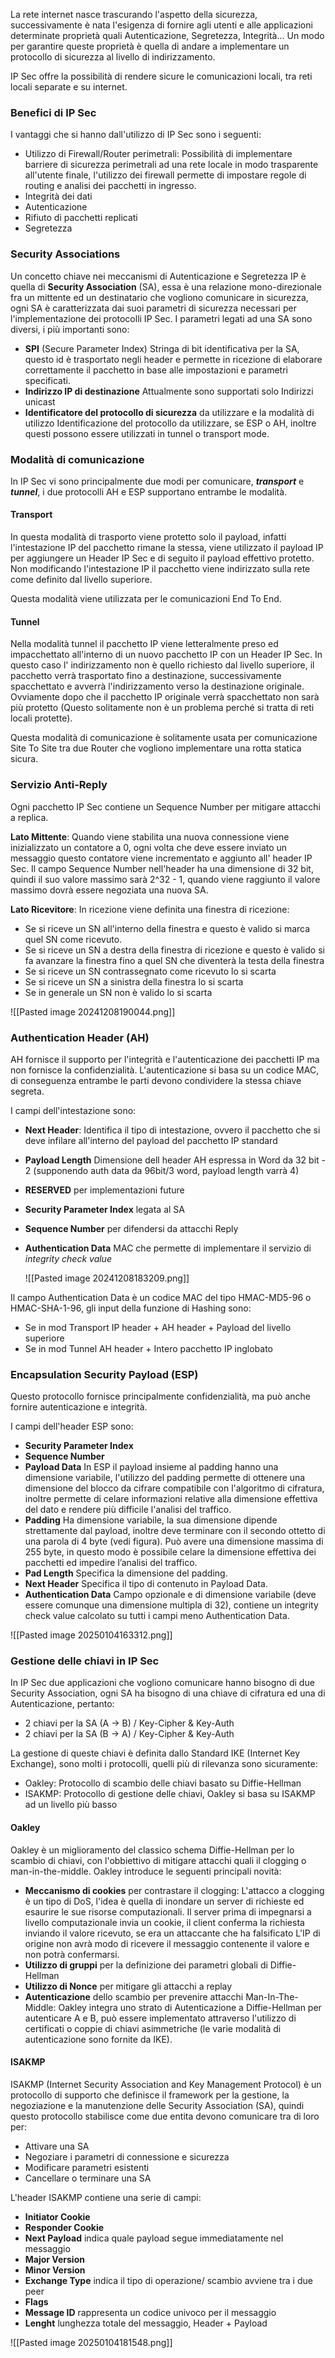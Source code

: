 La rete internet nasce trascurando l'aspetto della sicurezza, successivamente è nata l'esigenza di fornire agli utenti e alle applicazioni determinate proprietà quali Autenticazione, Segretezza, Integrità... Un modo per garantire queste proprietà è quella di andare a implementare un protocollo di sicurezza al livello di indirizzamento.

IP Sec offre la possibilità di rendere sicure le comunicazioni locali, tra reti locali separate e su internet.

### Benefici di IP Sec
I vantaggi che si hanno dall'utilizzo di IP Sec sono i seguenti:
- Utilizzo di Firewall/Router perimetrali: Possibilità di implementare barriere di sicurezza perimetrali ad una rete locale in modo trasparente all'utente finale, l'utilizzo dei firewall permette di impostare regole di routing e analisi dei pacchetti in ingresso.
- Integrità dei dati
- Autenticazione
- Rifiuto di pacchetti replicati
- Segretezza


### Security Associations
Un concetto chiave nei meccanismi di Autenticazione e Segretezza IP è quella di **Security Association** (SA), essa è una relazione mono-direzionale fra un mittente ed un destinatario che vogliono comunicare in sicurezza, ogni SA è caratterizzata dai suoi parametri di sicurezza necessari per l'implementazione dei protocolli IP Sec. I parametri legati ad una SA sono diversi, i più importanti sono:
- **SPI** (Secure Parameter Index)
	Stringa di bit identificativa per la SA, questo id è trasportato negli header e permette in ricezione di elaborare correttamente il pacchetto in base alle impostazioni e parametri specificati.
- **Indirizzo IP di destinazione**
	Attualmente sono supportati solo Indirizzi unicast
- **Identificatore del protocollo di sicurezza** da utilizzare e la modalità di utilizzo
	Identificazione del protocollo da utilizzare, se ESP o AH, inoltre questi possono essere utilizzati in tunnel o transport mode.

### Modalità di comunicazione
In IP Sec vi sono principalmente due modi per comunicare, ***transport*** e ***tunnel***, i due protocolli AH e ESP supportano entrambe le modalità.

#### Transport
In questa modalità di trasporto viene protetto solo il payload, infatti l'intestazione IP del pacchetto rimane la stessa, viene utilizzato il payload IP per aggiungere un Header IP Sec e di seguito il payload effettivo protetto.
Non modificando l'intestazione IP il pacchetto viene indirizzato sulla rete come definito dal livello superiore.

Questa modalità viene utilizzata per le comunicazioni End To End.
#### Tunnel
Nella modalità tunnel il pacchetto IP viene letteralmente preso ed impacchettato all'interno di un nuovo pacchetto IP con un Header IP Sec.
In questo caso l' indirizzamento non è quello richiesto dal livello superiore, il pacchetto verrà trasportato fino a destinazione, successivamente spacchettato e avverrà l'indirizzamento verso la destinazione originale. Ovviamente dopo che il pacchetto IP originale verrà spacchettato non sarà più protetto (Questo solitamente non è un problema perché si tratta di reti locali protette).

Questa modalità di comunicazione è solitamente usata per comunicazione Site To Site tra due Router che vogliono implementare una rotta statica sicura.

### Servizio Anti-Reply

Ogni pacchetto IP Sec contiene un Sequence Number per mitigare attacchi a replica.

**Lato Mittente**:
Quando viene stabilita una nuova connessione viene inizializzato un contatore a 0, ogni volta che deve essere inviato un messaggio questo contatore viene incrementato e aggiunto all' header IP Sec. Il campo Sequence Number nell'header ha una dimensione di 32 bit, quindi il suo valore massimo sarà 2^32 - 1, quando viene raggiunto il valore massimo dovrà essere negoziata una nuova SA.

**Lato Ricevitore**:
In ricezione viene definita una finestra di ricezione:
- Se si riceve un SN all'interno della finestra e questo è valido si marca quel SN come ricevuto.
- Se si riceve un SN a destra della finestra di ricezione e questo è valido si fa avanzare la finestra fino a quel SN che diventerà la testa della finestra
- Se si riceve un SN contrassegnato come ricevuto lo si scarta
- Se si riceve un SN a sinistra della finestra lo si scarta
- Se in generale un SN non è valido lo si scarta

![[Pasted image 20241208190044.png]]


### Authentication Header (AH) 
AH fornisce il supporto per l'integrità e l'autenticazione dei pacchetti IP ma non fornisce la confidenzialità.
L'autenticazione si basa su un codice MAC, di conseguenza entrambe le parti devono condividere la stessa chiave segreta.

I campi dell'intestazione sono:
- **Next Header**: Identifica il tipo di intestazione, ovvero il pacchetto che si deve infilare all'interno del payload del pacchetto IP standard
- **Payload Length** Dimensione dell header AH espressa in Word da 32 bit - 2 (supponendo auth data da 96bit/3 word, payload length varrà 4)
- **RESERVED** per implementazioni future
- **Security Parameter Index** legata al SA
- **Sequence Number** per difendersi da attacchi Reply
- **Authentication Data** MAC che permette di implementare il servizio di *integrity check value*

	![[Pasted image 20241208183209.png]]

Il campo Authentication Data è un codice MAC del tipo HMAC-MD5-96 o HMAC-SHA-1-96, gli input della funzione di Hashing sono:
- Se in mod Transport IP header + AH header + Payload del livello superiore
- Se in mod Tunnel AH header + Intero pacchetto IP inglobato
### Encapsulation Security Payload (ESP) 

Questo protocollo fornisce principalmente confidenzialità, ma può anche fornire autenticazione e integrità.

I campi dell'header ESP sono:
- **Security Parameter Index**
- **Sequence Number**
- **Payload Data** In ESP il payload insieme al padding hanno una dimensione variabile, l'utilizzo del padding permette di ottenere una dimensione del blocco da cifrare compatibile con l'algoritmo di cifratura, inoltre permette di celare informazioni relative alla dimensione effettiva del dato e rendere più difficile l'analisi del traffico.
- **Padding** Ha dimensione variabile, la sua dimensione dipende strettamente dal payload, inoltre deve terminare con il secondo ottetto di una parola di 4 byte (vedi figura). Può avere una dimensione massima di 255 byte, in questo modo è possibile celare la dimensione effettiva dei pacchetti ed impedire l’analisi del traffico.
- **Pad Length** Specifica la dimensione del padding.
- **Next Header** Specifica il tipo di contenuto in Payload Data.
- **Authentication Data** Campo opzionale e di dimensione variabile (deve essere comunque una dimensione multipla di 32), contiene un integrity check value calcolato su tutti i campi meno Authentication Data.


![[Pasted image 20250104163312.png]]
### Gestione delle chiavi in IP Sec
In IP Sec due applicazioni che vogliono comunicare hanno bisogno di due Security Association, ogni SA ha bisogno di una chiave di cifratura ed una di Autenticazione, pertanto:
- 2 chiavi per la SA (A -> B) / Key-Cipher & Key-Auth
- 2 chiavi per la SA (B -> A) / Key-Cipher & Key-Auth

La gestione di queste chiavi è definita dallo Standard IKE (Internet Key Exchange), sono molti i protocolli, quelli più di rilevanza sono sicuramente:
- Oakley: Protocollo di scambio delle chiavi basato su Diffie-Hellman
- ISAKMP: Protocollo di gestione delle chiavi, Oakley si basa su ISAKMP ad un livello più basso


#### Oakley
Oakley è un miglioramento del classico schema Diffie-Hellman per lo scambio di chiavi, con l'obbiettivo di mitigare attacchi quali il clogging o man-in-the-middle. Oakley introduce le seguenti principali novità:
- **Meccanismo di cookies** per contrastare il clogging:
	L'attacco a clogging è un tipo di DoS, l'idea è quella di inondare un server di richieste ed esaurire le sue risorse computazionali.
	Il server prima di impegnarsi a livello computazionale invia un cookie, il client conferma la richiesta inviando il valore ricevuto, se era un attaccante che ha falsificato L'IP di origine non avrà modo di ricevere il messaggio contenente il valore e non potrà confermarsi.
- **Utilizzo di gruppi** per la definizione dei parametri globali di Diffie-Hellman
- **Utilizzo di Nonce** per mitigare gli attacchi a replay
- **Autenticazione** dello scambio per prevenire attacchi Man-In-The-Middle:
	Oakley integra uno strato di Autenticazione a Diffie-Hellman per autenticare A e B, può essere implementato attraverso l'utilizzo di certificati o coppie di chiavi asimmetriche (le varie modalità di autenticazione sono fornite da IKE).


#### ISAKMP
ISAKMP (Internet Security Association and Key Management Protocol) è un protocollo di supporto che definisce il framework per la gestione, la negoziazione e la manutenzione delle Security Association (SA), quindi questo protocollo stabilisce come due entita devono comunicare tra di loro per:
- Attivare una SA
- Negoziare i parametri di connessione e sicurezza
- Modificare parametri esistenti
- Cancellare o terminare una SA

L'header ISAKMP contiene una serie di campi:
- **Initiator Cookie**
- **Responder Cookie**
- **Next Payload** indica quale payload segue immediatamente nel messaggio
- **Major Version**
- **Minor Version**
- **Exchange Type** indica il tipo di operazione/ scambio avviene tra i due peer
- **Flags**
- **Message ID** rappresenta un codice univoco per il messaggio
- **Lenght** lunghezza totale del messaggio, Header + Payload


![[Pasted image 20250104181548.png]]
